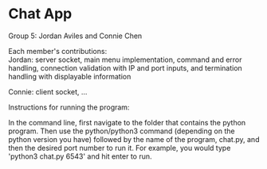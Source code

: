 # Chat App

Group 5: Jordan Aviles and Connie Chen

Each member's contributions:  
Jordan: server socket, main menu implementation, command and error handling, connection validation with IP and port inputs, and termination handling with displayable information

Connie: client socket, ...  

  
Instructions for running the program:    

In the command line, first navigate to the folder that contains the python program. Then use the python/python3 command (depending on the python version you have) followed by the name of the program, chat.py, and then the desired port number to run it. For example, you would type 'python3 chat.py 6543' and hit enter to run.
